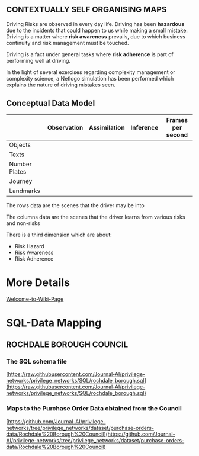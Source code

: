 CONTEXTUALLY SELF ORGANISING MAPS
---------------------------------

Driving Risks are observed in every day life. Driving has been **hazardous** due to the incidents that could happen to us while making a small mistake. Driving is a matter where **risk awareness** prevails, due to which business continuity and risk management must be touched. 

Driving is a fact under general tasks where **risk adherence** is part of performing well at driving. 

In the light of several exercises regarding complexity management or complexity science, a Netlogo simulation has been performed which explains the nature of driving mistakes seen.

Conceptual Data Model
---------------------

|	  | Observation |	Assimilation | Inference	| Frames per second |
|-----|-------|--------|--------|------|
| Objects	|		|	   |    |       |
| Texts		|		|	   |    |		|	
| Number Plates	|		|	   |    |	  |
| Journey		|		|	   |    |		|	
| Landmarks	|		|	   |    |       |

The rows data are the scenes that the driver may be into

The columns data are the scenes that the driver learns from various risks and non-risks

There is a third dimension which are about:
- Risk Hazard
- Risk Awareness
- Risk Adherence

# More Details

[Welcome-to-Wiki-Page](https://github.com/Journal-AI/contextually-organising-maps/wiki/Welcome-to-Wiki-Page)

# SQL-Data Mapping

## ROCHDALE BOROUGH COUNCIL

### The SQL schema file 

[https://raw.githubusercontent.com/Journal-AI/privilege-networks/privilege_networks/SQL/rochdale_borough.sql](https://raw.githubusercontent.com/Journal-AI/privilege-networks/privilege_networks/SQL/rochdale_borough.sql)

### Maps to the Purchase Order Data obtained from the Council

[https://github.com/Journal-AI/privilege-networks/tree/privilege_networks/dataset/purchase-orders-data/Rochdale%20Borough%20Council](https://github.com/Journal-AI/privilege-networks/tree/privilege_networks/dataset/purchase-orders-data/Rochdale%20Borough%20Council)
